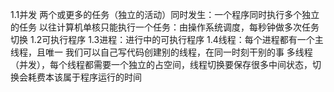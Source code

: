 

1.1并发
两个或更多的任务（独立的活动）同时发生：一个程序同时执行多个独立的任务
以往计算机单核只能执行一个任务：由操作系统调度，每秒钟做多次任务切换
1.2可执行程序
1.3进程：进行中的可执行程序
1.4线程：每个进程都有一个主线程，且唯一
    我们可以自己写代码创建别的线程，在同一时刻干别的事
    多线程（并发），每个线程都需要一个独立的占空间，线程切换要保存很多中间状态，切换会耗费本该属于程序运行的时间